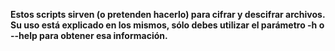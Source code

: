 **Estos scripts sirven (o pretenden hacerlo) para cifrar y descifrar archivos.
Su uso está explicado en los mismos, sólo debes utilizar el parámetro -h o --help
para obtener esa información.**

